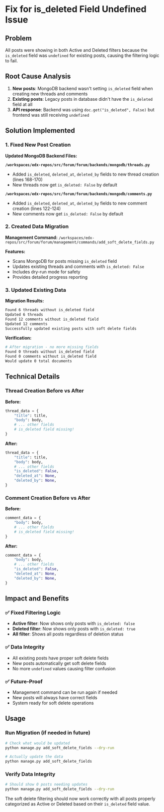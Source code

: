 # Fix for is_deleted Field Undefined Issue

## Problem
All posts were showing in both Active and Deleted filters because the `is_deleted` field was `undefined` for existing posts, causing the filtering logic to fail.

## Root Cause Analysis
1. **New posts**: MongoDB backend wasn't setting `is_deleted` field when creating new threads and comments
2. **Existing posts**: Legacy posts in database didn't have the `is_deleted` field at all
3. **API response**: Backend was using `doc.get("is_deleted", False)` but frontend was still receiving `undefined`

## Solution Implemented

### 1. Fixed New Post Creation
**Updated MongoDB Backend Files:**

**`/workspaces/edx-repos/src/forum/forum/backends/mongodb/threads.py`**
- Added `is_deleted`, `deleted_at`, `deleted_by` fields to new thread creation (lines 168-170)
- New threads now get `is_deleted: False` by default

**`/workspaces/edx-repos/src/forum/forum/backends/mongodb/comments.py`**  
- Added `is_deleted`, `deleted_at`, `deleted_by` fields to new comment creation (lines 122-124)
- New comments now get `is_deleted: False` by default

### 2. Created Data Migration
**Management Command:** `/workspaces/edx-repos/src/forum/forum/management/commands/add_soft_delete_fields.py`

**Features:**
- Scans MongoDB for posts missing `is_deleted` field
- Updates existing threads and comments with `is_deleted: False`
- Includes dry-run mode for safety
- Provides detailed progress reporting

### 3. Updated Existing Data
**Migration Results:**
```bash
Found 6 threads without is_deleted field
Updated 6 threads
Found 12 comments without is_deleted field  
Updated 12 comments
Successfully updated existing posts with soft delete fields
```

**Verification:**
```bash
# After migration - no more missing fields
Found 0 threads without is_deleted field
Found 0 comments without is_deleted field
Would update 0 total documents
```

## Technical Details

### Thread Creation Before vs After
**Before:**
```python
thread_data = {
    "title": title,
    "body": body,
    # ... other fields
    # is_deleted field missing!
}
```

**After:**
```python
thread_data = {
    "title": title,
    "body": body,
    # ... other fields
    "is_deleted": False,
    "deleted_at": None,  
    "deleted_by": None,
}
```

### Comment Creation Before vs After
**Before:**
```python
comment_data = {
    "body": body,
    # ... other fields
    # is_deleted field missing!
}
```

**After:**
```python
comment_data = {
    "body": body,
    # ... other fields
    "is_deleted": False,
    "deleted_at": None,
    "deleted_by": None,
}
```

## Impact and Benefits

### ✅ **Fixed Filtering Logic**
- **Active filter**: Now shows only posts with `is_deleted: false`
- **Deleted filter**: Now shows only posts with `is_deleted: true` 
- **All filter**: Shows all posts regardless of deletion status

### ✅ **Data Integrity**
- All existing posts have proper soft delete fields
- New posts automatically get soft delete fields
- No more `undefined` values causing filter confusion

### ✅ **Future-Proof**
- Management command can be run again if needed
- New posts will always have correct fields
- System ready for soft delete operations

## Usage

### Run Migration (if needed in future)
```bash
# Check what would be updated
python manage.py add_soft_delete_fields --dry-run

# Actually update the data
python manage.py add_soft_delete_fields
```

### Verify Data Integrity
```bash
# Should show 0 posts needing updates
python manage.py add_soft_delete_fields --dry-run
```

The soft delete filtering should now work correctly with all posts properly categorized as Active or Deleted based on their `is_deleted` field value.
